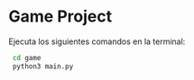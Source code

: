 # Game Project

Ejecuta los siguientes comandos en la terminal:

```sh
 cd game
 python3 main.py
```